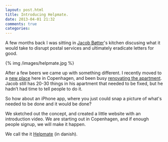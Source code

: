 ```yaml
---
layout: post.html
title: Introducing Helpmate.
date: 2013-04-01 21:32
comments: true
categories:
---
```


A few months back I was sitting in [Jacob Bøtter](http://heutedenkenmorgenfertig.com/)'s kitchen discusing what it would take to disrupt postal services and ultimately eradicate letters for good.

{% img /images/helpmate.jpg %}

<!--more-->

After a few beers we came up with something different. I recently moved to a [new place](http://instagram.com/p/PjHbHADJCc/) here in Copenhagen, and been busy [renovating the apartment](http://instagram.com/p/PqnPkNDJMx/). Jacob still has 20-30 things in his apartment that needed to be fixed, but he hadn’t had time to tell people to do it.

So how about an iPhone app, where you just could snap a picture of what's needed to be done and it would be done?

We sketched out the concept, and created a little website with an introduction video. We are starting out in Copenhagen, and if enough people signup, we will make it happen.

We call the it [Helpmate](http://helpmate.dk/) (in danish).
